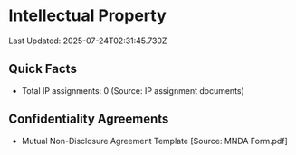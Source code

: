 # Intellectual Property
Last Updated: 2025-07-24T02:31:45.730Z

## Quick Facts
- Total IP assignments: 0 (Source: IP assignment documents)

## Confidentiality Agreements
- Mutual Non-Disclosure Agreement Template [Source: MNDA Form.pdf]

